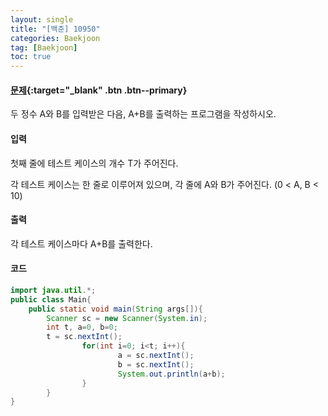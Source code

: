 ```yaml
---
layout: single
title: "[백준] 10950"
categories: Baekjoon
tag: [Baekjoon]
toc: true
---
```


#### [문제](https://www.acmicpc.net/problem/10950){:target="\_blank" .btn .btn--primary}
두 정수 A와 B를 입력받은 다음, A+B를 출력하는 프로그램을 작성하시오.

#### 입력
첫째 줄에 테스트 케이스의 개수 T가 주어진다.

각 테스트 케이스는 한 줄로 이루어져 있으며, 각 줄에 A와 B가 주어진다. (0 < A, B < 10)

#### 출력
각 테스트 케이스마다 A+B를 출력한다.

#### 코드
```java
import java.util.*;
public class Main{
	public static void main(String args[]){
		Scanner sc = new Scanner(System.in);
		int t, a=0, b=0;
		t = sc.nextInt();
                for(int i=0; i<t; i++){
                        a = sc.nextInt();
                        b = sc.nextInt();
                        System.out.println(a+b);
                }
        }
}
```
